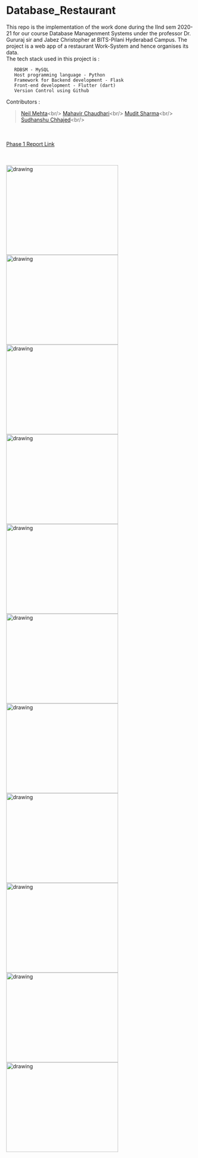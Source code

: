 # Database_Restaurant
This repo is the implementation of the work done during the IInd sem 2020-21 for our course Database Managenment Systems under the professor Dr. Gururaj sir and Jabez Christopher at BITS-Pilani Hyderabad Campus.
The project is a web app of a restaurant Work-System and hence organises its data.  
The tech stack used in this project is : 

       RDBSM - MySQL
       Host programming language - Python
       Framework for Backend development - Flask
       Front-end development - Flutter (dart)       
       Version Control using Github

Contributors : 
>[Neil Mehta]("https://github.com/neilmehta31")<br/>
>[Mahavir Chaudhari]("https://github.com/mveer1")<br/>
>[Mudit Sharma]("https://github.com/MuditSharma29")<br/>
>[Sudhanshu Chhajed]("https://github.com/Sudhanshu-Chhajed")<br/>

<br/><br/>
[Phase 1 Report Link]("https://github.com/mveer1/Database_Restaurant/blob/main/DBMS_Project_report.pdf")

<br><br>
<img src="https://github.com/mveer1/Database_Restaurant/blob/main/screenshots/1%20(4).jpeg" alt="drawing" width="300" height="240"/>   <img src="https://github.com/mveer1/Database_Restaurant/blob/main/screenshots/1%20(5).jpeg" alt="drawing" width="300" height="240"/> 
<img src="https://github.com/mveer1/Database_Restaurant/blob/main/screenshots/1%20(6).jpeg" alt="drawing" width="300" height="240"/>  <img src="https://github.com/mveer1/Database_Restaurant/blob/main/screenshots/1%20(7).jpeg" alt="drawing" width="300" height="240"/>
<img src="https://github.com/mveer1/Database_Restaurant/blob/main/screenshots/1%20(1).jpeg" alt="drawing" width="300" height="240"/>  <img src="https://github.com/mveer1/Database_Restaurant/blob/main/screenshots/1%20(2).jpeg" alt="drawing" width="300" height="240"/>
<img src="https://github.com/mveer1/Database_Restaurant/blob/main/screenshots/1%20(3).jpeg" alt="drawing" width="300" height="240"/>  <img src="https://github.com/mveer1/Database_Restaurant/blob/main/screenshots/1%20(8).jpeg" alt="drawing" width="300" height="240"/>
<img src="https://github.com/mveer1/Database_Restaurant/blob/main/screenshots/1%20(9).jpeg" alt="drawing" width="300" height="240"/>  <img src="https://github.com/mveer1/Database_Restaurant/blob/main/screenshots/1%20(10).jpeg" alt="drawing" width="300" height="240"/>
<img src="https://github.com/mveer1/Database_Restaurant/blob/main/screenshots/1%20(11).jpeg" alt="drawing" width="300" height="240"/>
